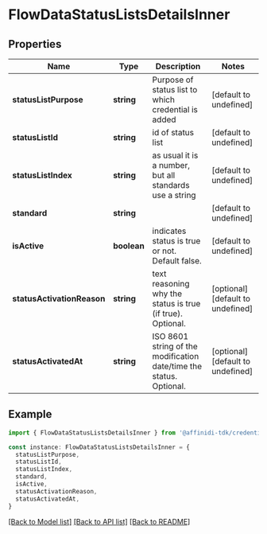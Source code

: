 # FlowDataStatusListsDetailsInner

## Properties

| Name                       | Type        | Description                                                         | Notes                             |
| -------------------------- | ----------- | ------------------------------------------------------------------- | --------------------------------- |
| **statusListPurpose**      | **string**  | Purpose of status list to which credential is added                 | [default to undefined]            |
| **statusListId**           | **string**  | id of status list                                                   | [default to undefined]            |
| **statusListIndex**        | **string**  | as usual it is a number, but all standards use a string             | [default to undefined]            |
| **standard**               | **string**  |                                                                     | [default to undefined]            |
| **isActive**               | **boolean** | indicates status is true or not. Default false.                     | [default to undefined]            |
| **statusActivationReason** | **string**  | text reasoning why the status is true (if true). Optional.          | [optional] [default to undefined] |
| **statusActivatedAt**      | **string**  | ISO 8601 string of the modification date/time the status. Optional. | [optional] [default to undefined] |

## Example

```typescript
import { FlowDataStatusListsDetailsInner } from '@affinidi-tdk/credential-issuance-client'

const instance: FlowDataStatusListsDetailsInner = {
  statusListPurpose,
  statusListId,
  statusListIndex,
  standard,
  isActive,
  statusActivationReason,
  statusActivatedAt,
}
```

[[Back to Model list]](../README.md#documentation-for-models) [[Back to API list]](../README.md#documentation-for-api-endpoints) [[Back to README]](../README.md)
